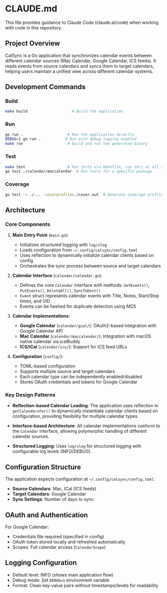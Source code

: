 # CLAUDE.md

This file provides guidance to Claude Code (claude.ai/code) when working with code in this repository.

## Project Overview

CalSync is a Go application that synchronizes calendar events between different calendar sources (Mac Calendar, Google Calendar, ICS feeds). It reads events from source calendars and syncs them to target calendars, helping users maintain a unified view across different calendar systems.

## Development Commands

### Build
```bash
make build                    # Build the application
```

### Run
```bash
go run .                    # Run the application directly
DEBUG=1 go run .           # Run with debug logging enabled
make run                    # Build and run the generated binary
```

### Test
```bash
make test                   # Run tests via Makefile, use this at all times
go test ./calendar/maccalendar  # Run tests for a specific package
```

### Coverage
```bash
go test -v ./... -coverprofile=./cover.out  # Generate coverage profile
```

## Architecture

### Core Components

1. **Main Entry Point** (`main.go`):
   - Initializes structured logging with `log/slog`
   - Loads configuration from `~/.config/calsync/config.toml`
   - Uses reflection to dynamically initialize calendar clients based on config
   - Orchestrates the sync process between source and target calendars

2. **Calendar Interface** (`calendar/calendar.go`):
   - Defines the core `Calendar` interface with methods: `GetEvents()`, `PutEvents()`, `DeleteAll()`, `SyncToDest()`
   - `Event` struct represents calendar events with Title, Notes, Start/Stop times, and UID
   - Events can be hashed for duplicate detection using MD5

3. **Calendar Implementations**:
   - **Google Calendar** (`calendar/gcal/`): OAuth2-based integration with Google Calendar API
   - **Mac Calendar** (`calendar/maccalendar/`): Integration with macOS native calendar via icalBuddy
   - **ICS/iCal** (`calendar/ics/`): Support for ICS feed URLs

4. **Configuration** (`config/`):
   - TOML-based configuration
   - Supports multiple source and target calendars
   - Each calendar type can be independently enabled/disabled
   - Stores OAuth credentials and tokens for Google Calendar

### Key Design Patterns

- **Reflection-based Calendar Loading**: The application uses reflection in `getCalendarsFor()` to dynamically instantiate calendar clients based on configuration, providing flexibility for multiple calendar types.

- **Interface-based Architecture**: All calendar implementations conform to the `Calendar` interface, allowing polymorphic handling of different calendar sources.

- **Structured Logging**: Uses `log/slog` for structured logging with configurable log levels (INFO/DEBUG).

## Configuration Structure

The application expects configuration at `~/.config/calsync/config.toml`:

- **Source Calendars**: Mac, ICal (ICS feeds)
- **Target Calendars**: Google Calendar
- **Sync Settings**: Number of days to sync

## OAuth and Authentication

For Google Calendar:
- Credentials file required (specified in config)
- OAuth token stored locally and refreshed automatically
- Scopes: Full calendar access (`CalendarScope`)

## Logging Configuration

- Default level: INFO (shows main application flow)
- Debug mode: Set `DEBUG=1` environment variable
- Format: Clean key-value pairs without timestamps/levels for readability
